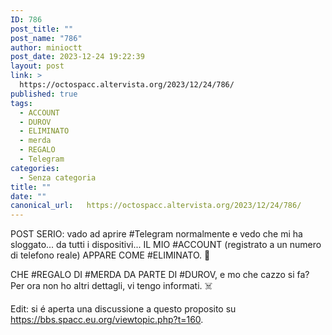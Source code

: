 ```yaml
---
ID: 786
post_title: ""
post_name: "786"
author: minioctt
post_date: 2023-12-24 19:22:39
layout: post
link: >
  https://octospacc.altervista.org/2023/12/24/786/
published: true
tags:
  - ACCOUNT
  - DUROV
  - ELIMINATO
  - merda
  - REGALO
  - Telegram
categories:
  - Senza categoria
title: ""
date: ""
canonical_url:   https://octospacc.altervista.org/2023/12/24/786/
---
```

<!-- wp:paragraph -->
<p>POST SERIO: vado ad aprire #Telegram normalmente e vedo che mi ha sloggato... da tutti i dispositivi... IL MIO #ACCOUNT (registrato a un numero di telefono reale) APPARE COME #ELIMINATO. 🍃</p>
<!-- /wp:paragraph -->

<!-- wp:paragraph -->
<p>CHE #REGALO DI #MERDA DA PARTE DI #DUROV, e mo che cazzo si fa? Per ora non ho altri dettagli, vi tengo informati. ☠️</p>
<!-- /wp:paragraph -->

<!-- wp:paragraph -->
<p>Edit: si é aperta una discussione a questo proposito su <a href="https://bbs.spacc.eu.org/viewtopic.php?t=160">https://bbs.spacc.eu.org/viewtopic.php?t=160</a>.</p>
<!-- /wp:paragraph -->